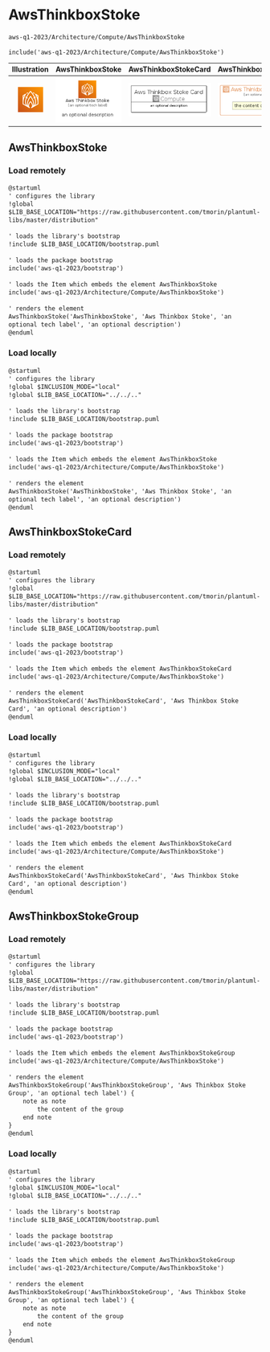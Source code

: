 # AwsThinkboxStoke


```text
aws-q1-2023/Architecture/Compute/AwsThinkboxStoke
```

```text
include('aws-q1-2023/Architecture/Compute/AwsThinkboxStoke')
```



| Illustration | AwsThinkboxStoke | AwsThinkboxStokeCard | AwsThinkboxStokeGroup |
| :---: | :---: | :---: | :---: |
| ![illustration for Illustration](../../../aws-q1-2023/Architecture/Compute/AwsThinkboxStoke.png) | ![illustration for AwsThinkboxStoke](../../../aws-q1-2023/Architecture/Compute/AwsThinkboxStoke.Local.png) | ![illustration for AwsThinkboxStokeCard](../../../aws-q1-2023/Architecture/Compute/AwsThinkboxStokeCard.Local.png) | ![illustration for AwsThinkboxStokeGroup](../../../aws-q1-2023/Architecture/Compute/AwsThinkboxStokeGroup.Local.png) |




## AwsThinkboxStoke

### Load remotely
```plantuml
@startuml
' configures the library
!global $LIB_BASE_LOCATION="https://raw.githubusercontent.com/tmorin/plantuml-libs/master/distribution"

' loads the library's bootstrap
!include $LIB_BASE_LOCATION/bootstrap.puml

' loads the package bootstrap
include('aws-q1-2023/bootstrap')

' loads the Item which embeds the element AwsThinkboxStoke
include('aws-q1-2023/Architecture/Compute/AwsThinkboxStoke')

' renders the element
AwsThinkboxStoke('AwsThinkboxStoke', 'Aws Thinkbox Stoke', 'an optional tech label', 'an optional description')
@enduml
```

### Load locally
```plantuml
@startuml
' configures the library
!global $INCLUSION_MODE="local"
!global $LIB_BASE_LOCATION="../../.."

' loads the library's bootstrap
!include $LIB_BASE_LOCATION/bootstrap.puml

' loads the package bootstrap
include('aws-q1-2023/bootstrap')

' loads the Item which embeds the element AwsThinkboxStoke
include('aws-q1-2023/Architecture/Compute/AwsThinkboxStoke')

' renders the element
AwsThinkboxStoke('AwsThinkboxStoke', 'Aws Thinkbox Stoke', 'an optional tech label', 'an optional description')
@enduml
```

## AwsThinkboxStokeCard

### Load remotely
```plantuml
@startuml
' configures the library
!global $LIB_BASE_LOCATION="https://raw.githubusercontent.com/tmorin/plantuml-libs/master/distribution"

' loads the library's bootstrap
!include $LIB_BASE_LOCATION/bootstrap.puml

' loads the package bootstrap
include('aws-q1-2023/bootstrap')

' loads the Item which embeds the element AwsThinkboxStokeCard
include('aws-q1-2023/Architecture/Compute/AwsThinkboxStoke')

' renders the element
AwsThinkboxStokeCard('AwsThinkboxStokeCard', 'Aws Thinkbox Stoke Card', 'an optional description')
@enduml
```

### Load locally
```plantuml
@startuml
' configures the library
!global $INCLUSION_MODE="local"
!global $LIB_BASE_LOCATION="../../.."

' loads the library's bootstrap
!include $LIB_BASE_LOCATION/bootstrap.puml

' loads the package bootstrap
include('aws-q1-2023/bootstrap')

' loads the Item which embeds the element AwsThinkboxStokeCard
include('aws-q1-2023/Architecture/Compute/AwsThinkboxStoke')

' renders the element
AwsThinkboxStokeCard('AwsThinkboxStokeCard', 'Aws Thinkbox Stoke Card', 'an optional description')
@enduml
```

## AwsThinkboxStokeGroup

### Load remotely
```plantuml
@startuml
' configures the library
!global $LIB_BASE_LOCATION="https://raw.githubusercontent.com/tmorin/plantuml-libs/master/distribution"

' loads the library's bootstrap
!include $LIB_BASE_LOCATION/bootstrap.puml

' loads the package bootstrap
include('aws-q1-2023/bootstrap')

' loads the Item which embeds the element AwsThinkboxStokeGroup
include('aws-q1-2023/Architecture/Compute/AwsThinkboxStoke')

' renders the element
AwsThinkboxStokeGroup('AwsThinkboxStokeGroup', 'Aws Thinkbox Stoke Group', 'an optional tech label') {
    note as note
        the content of the group
    end note
}
@enduml
```

### Load locally
```plantuml
@startuml
' configures the library
!global $INCLUSION_MODE="local"
!global $LIB_BASE_LOCATION="../../.."

' loads the library's bootstrap
!include $LIB_BASE_LOCATION/bootstrap.puml

' loads the package bootstrap
include('aws-q1-2023/bootstrap')

' loads the Item which embeds the element AwsThinkboxStokeGroup
include('aws-q1-2023/Architecture/Compute/AwsThinkboxStoke')

' renders the element
AwsThinkboxStokeGroup('AwsThinkboxStokeGroup', 'Aws Thinkbox Stoke Group', 'an optional tech label') {
    note as note
        the content of the group
    end note
}
@enduml
```

